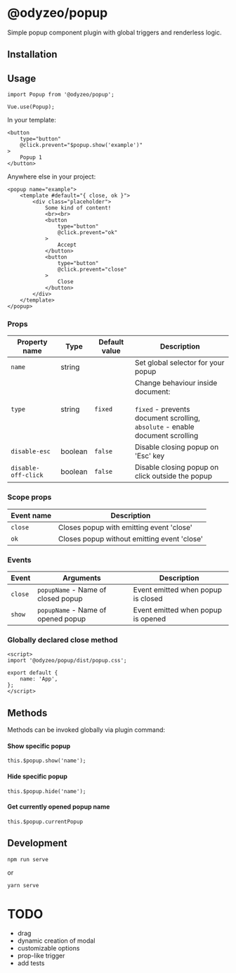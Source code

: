 # @odyzeo/popup

Simple popup component plugin with global triggers
and renderless logic.

## Installation

## Usage
```
import Popup from '@odyzeo/popup';

Vue.use(Popup);
```

In your template:
```
<button
    type="button"
    @click.prevent="$popup.show('example')"
>
    Popup 1
</button>
```

Anywhere else in your project:
```
<popup name="example">
    <template #default="{ close, ok }">
        <div class="placeholder">
            Some kind of content!
            <br><br>
            <button
                type="button"
                @click.prevent="ok"
            >
                Accept
            </button>
            <button
                type="button"
                @click.prevent="close"
            >
                Close
            </button>
        </div>
    </template>
</popup>
```

### Props
| Property name       | Type    | Default value | Description                                                                                                                   |
| ------------------- | ------- | ------------- | ----------------------------------------------------------------------------------------------------------------------------- |
| `name`              | string  |               | Set global selector for your popup                                                                                            |
| `type`              | string  | `fixed`       | Change behaviour inside document: <br><br> `fixed` - prevents document scrolling, <br> `absolute` - enable document scrolling |
| `disable-esc`       | boolean | `false`       | Disable closing popup on 'Esc' key                                                                                            |
| `disable-off-click` | boolean | `false`       | Disable closing popup on click outside the popup                                                                              | 

### Scope props
| Event name | Description                                 |
| ---------- | ------------------------------------------- |
| `close`    | Closes popup with emitting event 'close'    |
| `ok`       | Closes popup without emitting event 'close' |

### Events
| Event   | Arguments                          | Description                        |
| ------- | ---------------------------------- | ---------------------------------- |
| `close` | `popupName` - Name of closed popup | Event emitted when popup is closed |
| `show`  | `popupName` - Name of opened popup | Event emitted when popup is opened |

### Globally declared close method
```
<script>
import '@odyzeo/popup/dist/popup.css';

export default {
    name: 'App',
};
</script>
```

## Methods
Methods can be invoked globally via plugin command:

#### Show specific popup
```
this.$popup.show('name');
```

#### Hide specific popup
```
this.$popup.hide('name');
```

#### Get currently opened popup name
```
this.$popup.currentPopup
```

## Development

```bash
npm run serve
```

or

```bash
yarn serve
```

# TODO
- drag
- dynamic creation of modal
- customizable options
- prop-like trigger
- add tests

